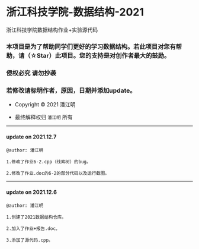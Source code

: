 # 浙江科技学院-数据结构-2021
浙江科技学院数据结构作业+实验源代码

### 本项目是为了帮助同学们更好的学习数据结构。若此项目对您有帮助，请（☆Star）此项目。您的支持是对创作者最大的鼓励。

### 侵权必究 请勿抄袭

### 若修改请标明作者，原因，日期并添加update。

- Copyright © 2021 潘江明

- 最终解释权归 `潘江明` 所有

*******
#### update on 2021.12.7

`@author: 潘江明`
```
1.修改了作业6-2.cpp（线索树）的bug。

2.修改了作业.doc的6-2的部分代码以及运行截图。
```

******


#### update on 2021.12.6 

```@author: 潘江明```
```
1.创建了2021数据结构仓库。

2.加入了作业+报告.doc。

3.添加了源代码.cpp。
```
